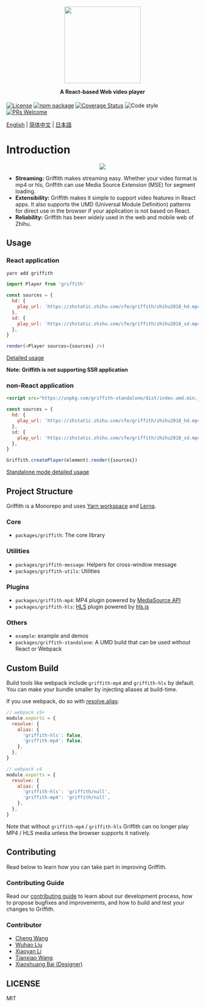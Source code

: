<h1 align="center">
  <img src="https://zhstatic.zhihu.com/cfe/griffith/griffith-banner.png" height="200" width="200"/>
  <p align="center" style="font-size: 0.5em">A React-based Web video player</p>
</h1>

[![License](https://img.shields.io/npm/l/griffith.svg)](https://github.com/zhihu/griffith/blob/master/LICENSE)
[![npm package](https://img.shields.io/npm/v/griffith/latest.svg)](https://www.npmjs.com/package/griffith)
[![Coverage Status](https://coveralls.io/repos/github/zhihu/griffith/badge.svg?branch=master)](https://coveralls.io/github/zhihu/griffith?branch=master)
![Code style](https://img.shields.io/badge/code_style-prettier-ff69b4.svg)
[![PRs Welcome](https://img.shields.io/badge/PRs-welcome-brightgreen.svg)](https://github.com/zhihu/griffith/blob/master/CONTRIBUTING.md)

[English](./README.md) | [简体中文](./README-zh-Hans.md) | [日本語](./README-ja.md)

# Introduction

<p align="center">
  <img src="https://zhstatic.zhihu.com/cfe/griffith/player.png"/>
</p>

- **Streaming:** Griffith makes streaming easy. Whether your video format is mp4 or hls, Griffith can use Media Source Extension (MSE) for segment loading.
- **Extensibility:** Griffith makes it simple to support video features in React apps. It also supports the UMD (Universal Module Definition) patterns for direct use in the browser if your application is not based on React.
- **Reliability:** Griffith has been widely used in the web and mobile web of Zhihu.

## Usage

### React application

```bash
yarn add griffith
```

```js
import Player from 'griffith'

const sources = {
  hd: {
    play_url: 'https://zhstatic.zhihu.com/cfe/griffith/zhihu2018_hd.mp4',
  },
  sd: {
    play_url: 'https://zhstatic.zhihu.com/cfe/griffith/zhihu2018_sd.mp4',
  },
}

render(<Player sources={sources} />)
```

[Detailed usage](./packages/griffith/README.md)

**Note: Griffith is not supporting SSR application**

### non-React application

```html
<script src="https://unpkg.com/griffith-standalone/dist/index.umd.min.js"></script>
```

```js
const sources = {
  hd: {
    play_url: 'https://zhstatic.zhihu.com/cfe/griffith/zhihu2018_hd.mp4',
  },
  sd: {
    play_url: 'https://zhstatic.zhihu.com/cfe/griffith/zhihu2018_sd.mp4',
  },
}

Griffith.createPlayer(element).render({sources})
```

[Standalone mode detailed usage](./packages/griffith-standalone/README.md)

## Project Structure

Griffith is a Monorepo and uses [Yarn workspace](https://yarnpkg.com/lang/en/docs/workspaces/) and [Lerna](https://github.com/lerna/lerna).

### Core

- `packages/griffith`: The core library

### Utilities

- `packages/griffith-message`: Helpers for cross-window message
- `packages/griffith-utils`: Utilities

### Plugins

- `packages/griffith-mp4`: MP4 plugin powered by [MediaSource API](https://developer.mozilla.org/en-US/docs/Web/API/MediaSource)
- `packages/griffith-hls`: [HLS](https://developer.apple.com/streaming/) plugin powered by [hls.js](https://github.com/video-dev/hls.js)

### Others

- `example`: example and demos
- `packages/griffith-standalone`: A UMD build that can be used without React or Webpack

## Custom Build

Build tools like webpack include `griffith-mp4` and `griffith-hls` by default. You can make your bundle smaller by injecting aliases at build-time.

If you use webpack, do so with [resolve.alias](https://webpack.js.org/configuration/resolve/#resolvealias):

```javascript
// webpack v5+
module.exports = {
  resolve: {
    alias: {
      'griffith-hls': false,
      'griffith-mp4': false,
    },
  },
}

// webpack v4
module.exports = {
  resolve: {
    alias: {
      'griffith-hls': 'griffith/null',
      'griffith-mp4': 'griffith/null',
    },
  },
}
```

Note that without `griffith-mp4` / `griffith-hls` Griffith can no longer play MP4 / HLS media unless the browser supports it natively.

## Contributing

Read below to learn how you can take part in improving Griffith.

### Contributing Guide

Read our [contributing guide](./CONTRIBUTING.md) to learn about our development process, how to propose bugfixes and improvements, and how to build and test your changes to Griffith.

### Contributor

- [Cheng Wang](https://github.com/wangcheng678)
- [Wuhao Liu](https://github.com/liuwuhaoo)
- [Xiaoyan Li](https://github.com/lixiaoyan)
- [Tianxiao Wang](https://github.com/xiaoyuhen)
- [Xiaoshuang Bai (Designer)](https://www.behance.net/shawnpai)

## LICENSE

MIT
